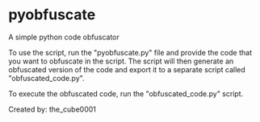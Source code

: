 # pyobfuscate
A simple python code obfuscator

To use the script, run the "pyobfuscate.py" file and provide the code that you want to obfuscate in the script. The script will then generate an obfuscated version of the code and export it to a separate script called "obfuscated_code.py".

To execute the obfuscated code, run the "obfuscated_code.py" script.

Created by: the_cube0001
